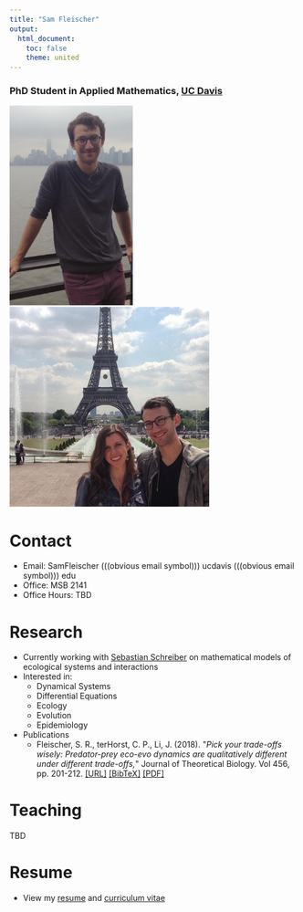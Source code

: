 ```yaml
---
title: "Sam Fleischer"
output:
  html_document:
    toc: false
    theme: united
---
```


### PhD Student in Applied Mathematics, <a href="https://www.math.ucdavis.edu/">UC Davis</a>
 
<img src="supporting_files/IMG_1277.jpg" style="height: 350px;"/>
<img src="supporting_files/kelly_and_i.png" style="height: 350px;"/>

# Contact

- Email: SamFleischer (((obvious email symbol))) ucdavis (((obvious email symbol))) edu
- Office: MSB 2141
- Office Hours: TBD

<!-- - Office Hours:
    - MSB 2141 - Tuesday 6:15pm - 7:15pm
    - MSB 2141 - Thursday 9:00am - 10:00am
    - MSB 2141 - Friday 11:00am - 12:00pm -->
<!-- - <a href="https://www.math.ucdavis.edu/resources/calc_room/">Calculus Room</a> Hours: Wednesdays 4-5p -->

# Research

- Currently working with <a href="http://www-eve.ucdavis.edu/sschreiber/">Sebastian Schreiber</a> on mathematical models of ecological systems and interactions
- Interested in:
    - Dynamical Systems
    - Differential Equations
    - Ecology
    - Evolution
    - Epidemiology
- Publications
	- Fleischer, S. R., terHorst, C. P., Li, J. (2018).  "_Pick your trade-offs wisely: Predator-prey eco-evo dynamics are qualitatively different under different trade-offs,_" Journal of Theoretical Biology. Vol 456, pp. 201-212. <a href="https://doi.org/10.1016/j.jtbi.2018.08.013">[URL]</a> <a href="supporting_files/Fleischer-terHorst-Li-2018-JTB-BibTeX.tex">[BibTeX]</a> <a href="supporting_files/Fleischer-terHorst-Li-2018-JTB.pdf">[PDF]</a>

# Teaching

<!-- - MAT 021C, Fall Quarter 2015
    - Lecture: Mon, Wed, Fri 10a-10:50a, Scrub Oak Auditorium 160
    - Discussion: Tues 8:10p-9p, Bainer Hall 1060
    - <a href="https://smartsite.ucdavis.edu/portal/site/9bba5bd4-0ce1-49c1-bfaa-46d16aa1d5ca">Course webpage</a>
    - <a href="supporting_files/class_notes/Fall2015_MAT021C/notes.html">Notes from my discussion section</a>
- MAT 022AL, Winter Quarter 2016
    - Thurs 2:10p-3p, Mathematical Science Building 2118
- MAT 017C, Spring Quarter 2016
    - Lecture: Mon, Wed, Fri 8a-8:50a, Giedt Hall 1001
    - Discussion: Thurs 6:10-7p, EPSCI 1317
    - <a href="https://smartsite.ucdavis.edu/portal/site/6be831d5-80a8-4bf8-bc4e-1c5a4c2ce2c3">Course webpage</a>
- MAT 017A, Fall Quarter 2016
    - Lecture: Monday, Wednesday, Friday 3:10-4p, Haring Hall 2205
    - Discussion: Section C04 Thursday 7:10-8p, Bainer Hall 1060
    - Discussion: Section C05 Thursday 8:10-9p, Bainer Hall 1132
- MAT 017A, Winter Quarter 2017
    - Lecture: Mon, Wed, Fri 1:10pm - 2:00pm, Wellman Hall 1
    - Discussion: Tues 5:10pm - 6:00pm, Wellman Hall 230
    - <a href="https://canvas.ucdavis.edu/courses/68129">Course webpage</a> -->
TBD
    

# Resume

- View my <a href="supporting_files/Fleischer_Resume.pdf">resume</a> and <a href="supporting_files/Fleischer_CV.pdf">curriculum vitae</a>
